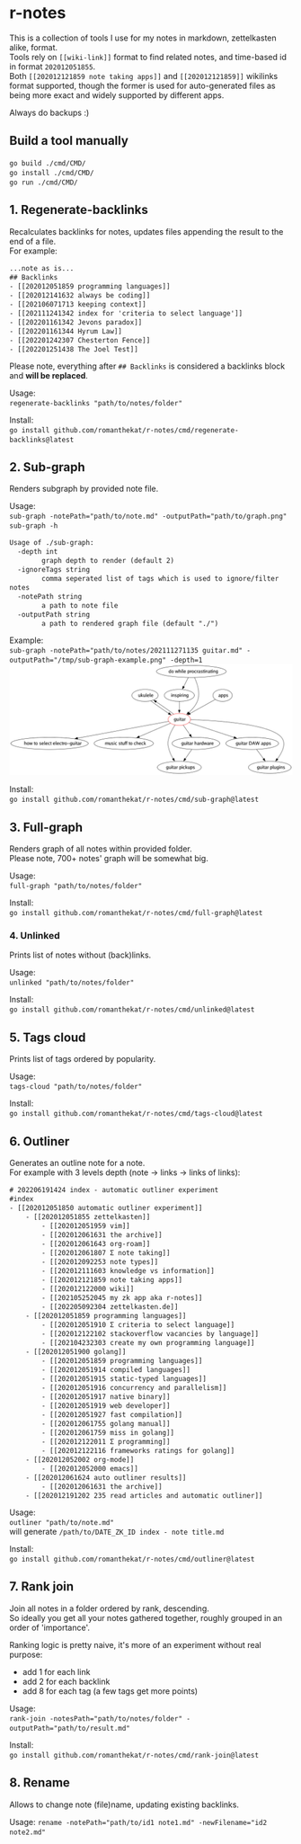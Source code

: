 # r-notes

This is a collection of tools I use for my notes in markdown, zettelkasten alike, format.  
Tools rely on `[[wiki-link]]` format to find related notes, and time-based id in format `202012051855`.  
Both `[[202012121859 note taking apps]]` and `[[202012121859]]` wikilinks format supported, though the former is used for auto-generated files as being more exact and widely supported by different apps. 

Always do backups :)

## Build a tool manually
`go build ./cmd/CMD/`  
`go install ./cmd/CMD/`  
`go run ./cmd/CMD/`


## 1. Regenerate-backlinks
Recalculates backlinks for notes, updates files appending the result to the end of a file.   
For example:
```
...note as is...
## Backlinks
- [[202012051859 programming languages]]
- [[202012141632 always be coding]]
- [[202106071713 keeping context]]
- [[202111241342 index for 'criteria to select language']]
- [[202201161342 Jevons paradox]]
- [[202201161344 Hyrum Law]]
- [[202201242307 Chesterton Fence]]
- [[202201251438 The Joel Test]]
```
Please note, everything after `## Backlinks` is considered a backlinks block and **will be replaced**.

Usage:  
`regenerate-backlinks "path/to/notes/folder"`

Install:  
`go install github.com/romanthekat/r-notes/cmd/regenerate-backlinks@latest`


## 2. Sub-graph
Renders subgraph by provided note file.

Usage:  
`sub-graph -notePath="path/to/note.md" -outputPath="path/to/graph.png"`  
`sub-graph -h`
```
Usage of ./sub-graph:
  -depth int
        graph depth to render (default 2)
  -ignoreTags string
    	comma seperated list of tags which is used to ignore/filter notes
  -notePath string
        a path to note file
  -outputPath string
        a path to rendered graph file (default "./")
```

Example:  
`sub-graph -notePath="path/to/notes/202111271135 guitar.md" -outputPath="/tmp/sub-graph-example.png" -depth=1`
![example output](./docs/sub-graph-example.png)

Install:  
`go install github.com/romanthekat/r-notes/cmd/sub-graph@latest`


## 3. Full-graph
Renders graph of all notes within provided folder.  
Please note, 700+ notes' graph will be somewhat big.

Usage:  
`full-graph "path/to/notes/folder"`

Install:  
`go install github.com/romanthekat/r-notes/cmd/full-graph@latest`


### 4. Unlinked
Prints list of notes without (back)links.  

Usage:  
`unlinked "path/to/notes/folder"`

Install:  
`go install github.com/romanthekat/r-notes/cmd/unlinked@latest`
  

## 5. Tags cloud
Prints list of tags ordered by popularity.

Usage:  
`tags-cloud "path/to/notes/folder"`

Install:  
`go install github.com/romanthekat/r-notes/cmd/tags-cloud@latest`


## 6. Outliner
Generates an outline note for a note.  
For example with 3 levels depth (note -> links -> links of links):
```
# 202206191424 index - automatic outliner experiment
#index
- [[202012051850 automatic outliner experiment]]  
    - [[202012051855 zettelkasten]]  
        - [[202012051959 vim]]  
        - [[202012061631 the archive]]  
        - [[202012061643 org-roam]]  
        - [[202012061807 Σ note taking]]  
        - [[202012092253 note types]]  
        - [[202012111603 knowledge vs information]]  
        - [[202012121859 note taking apps]]  
        - [[202012122000 wiki]]  
        - [[202105252045 my zk app aka r-notes]]  
        - [[202205092304 zettelkasten.de]]  
    - [[202012051859 programming languages]]  
        - [[202012051910 Σ criteria to select language]]  
        - [[202012122102 stackoverflow vacancies by language]]  
        - [[202104232303 create my own programming language]]  
    - [[202012051900 golang]]  
        - [[202012051859 programming languages]]  
        - [[202012051914 compiled languages]]  
        - [[202012051915 static-typed languages]]  
        - [[202012051916 concurrency and parallelism]]  
        - [[202012051917 native binary]]  
        - [[202012051919 web developer]]  
        - [[202012051927 fast compilation]]  
        - [[202012061755 golang manual]]  
        - [[202012061759 miss in golang]]  
        - [[202012122011 Σ programming]]  
        - [[202012122116 frameworks ratings for golang]]  
    - [[202012052002 org-mode]]  
        - [[202012052000 emacs]]  
    - [[202012061624 auto outliner results]]  
        - [[202012061631 the archive]]  
    - [[202012191202 235 read articles and automatic outliner]]  
```

Usage:  
`outliner "path/to/note.md"`  
will generate `/path/to/DATE_ZK_ID index - note title.md`

Install:  
`go install github.com/romanthekat/r-notes/cmd/outliner@latest`


## 7. Rank join
Join all notes in a folder ordered by rank, descending.  
So ideally you get all your notes gathered together, roughly grouped in an order of 'importance'.

Ranking logic is pretty naive, it's more of an experiment without real purpose:
- add 1 for each link
- add 2 for each backlink
- add 8 for each tag (a few tags get more points)

Usage:  
`rank-join -notesPath="path/to/notes/folder" -outputPath="path/to/result.md"`

Install:  
`go install github.com/romanthekat/r-notes/cmd/rank-join@latest`


## 8. Rename
Allows to change note (file)name, updating existing backlinks.

Usage:
`rename -notePath="path/to/id1 note1.md" -newFilename="id2 note2.md"`  
